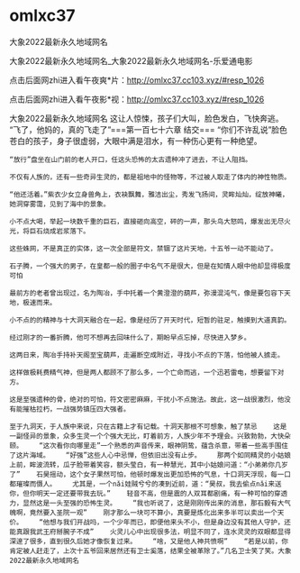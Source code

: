 # omlxc37
大象2022最新永久地域网名

大象2022最新永久地域网名_大象2022最新永久地域网名-乐爱通电影

点击后面网zhi进入看午夜爽*片：http://omlxc37.cc103.xyz/#resp_1026

点击后面网zhi进入看午夜影*视：http://omlxc37.cc103.xyz/#resp_1026

大象2022最新永久地域网名    这让人惊悚，孩子们大叫，脸色发白，飞快奔逃。    “飞了，他妈的，真的飞走了”===第一百七十六章 结交===    “你们不许乱说”脸色苍白的孩子，身子很虚弱，大眼中满是泪水，有一种伤心更有一种绝望。

    “放行”盘坐在山门前的老人开口，任这头恐怖的太古遗种冲了进去，不让人阻挡。

    不仅有人族的，还有一些奇异生灵的，都是祖地中的怪物等，不过被人取走了体内的神性物质。

    “他还活着。”紫衣少女立身兽角上，衣袂飘舞，雅洁出尘，秀发飞扬间，灵眸灿灿，绽放神曦，她洞穿雾霭，见到了海中的景象。

    小不点大喝，举起一块数千重的巨石，直接砸向高空，砰的一声，那头鸟大怒鸣，爆发出无尽火光，将巨石烧成岩浆落下。

    这些蛛网，不是真正的实体，这一次全部是符文，禁锢了这片天地，十五爷一动不能动了。

    石子腾，一个强大的男子，在皇都一般的圈子中名气不是很大，但是在知情人眼中他却显得极度可怕

    最前方的老者曾出现过，名为陶冶，手中托着一个黄澄澄的葫芦，弥漫混沌气，像是要包容下天地，极速而来。

    小不点的的精神与十大洞天融合在一起，像是经历了开天时代，短暂的驻足，触摸到大道真韵。

    经过刚才的一番折腾，他可不想再去回味什么了，期盼早点忘掉，尽快进入梦乡。

    这两日来，陶冶手持补天阁至宝葫芦，走遍断空成附近，寻找小不点的下落，怕他被人掳走。

    这样做极耗费精气神，但是两人都顾不了那么多，一个亡命而逃，一个迅若雷电，想要留下对方。

    这是至强遗种的骨，绝对的可怕，符文密密麻麻，干扰小不点施法。故此，这一战很激烈，他没有能摧枯拉朽，一战强势镇压四大强者。

    至于九洞天，于人族中来说，只在古籍上才有记载。十洞天那根不可想象，触了禁忌    这是一副怪异的景象，众多生灵一个个强大无比，盯着前方，人族少年不予理会。兴致勃勃，大快朵颐。    “这次看你向哪里走”一个熟悉的声音传来，眼神阴鸷，蕴含杀意，带着一些高手围住了这片海域。    “好强”这些人心中忌惮，但依旧出没有止步。    那两个如同精灵的小姑娘上前，眸波流转，瓜子脸带着笑容，额头莹白，有一种慧光，其中小姑娘问道：“小弟弟你几岁了”    石昊摇动，这个女子果然可怕，他顿时爆发出更加恐怖的气息，十口洞天浮现，每一口都璀璨而慑人。    尤其是，一个nǎi娃贼兮兮的凑到近前，道：“昊叔，我去偷点nǎi来送你，但你明天一定还要带我去玩。”    轻音不高，但是震的人双耳都剧痛，有一种可怕的穿透力，显然这是一头至强的恐怖生灵。    “我也听说了，这是刚刚传出来的消息，那石毅有大气魄啊，竟然要入圣院一观”    刚才那么一块可不算小，真要是炼化出来多半可以卖出一个天价。    “他想与我们开战吗，一个少年而已，即便他来头不小，但是身边没有其他人守护，还能真跟我武王府掰腕子不成”    火灵儿心中出现很多法，明显不同了，连水灵灵的双眼都显得深邃了很多，直到很久后她才像恢复过来。    “啥，又是他人神共愤啊”    “若是以前，你肯定被人赶走了，上次十五爷回来居然还有卫士奚落，结果全被革除了。”几名卫士笑了笑。大象2022最新永久地域网名
